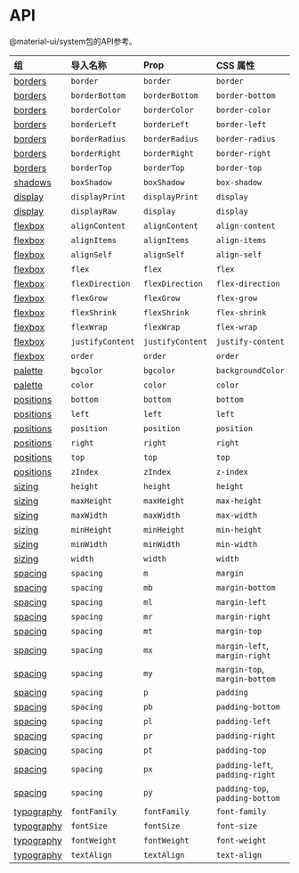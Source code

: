 # API

<p class="description">@material-ui/system包的API参考。</p>

| 组                                 | 导入名称             | Prop             | CSS 属性                          | 主题键                                                                    |
|:--------------------------------- |:---------------- |:---------------- |:------------------------------- |:---------------------------------------------------------------------- |
| [borders](/system/borders/)       | `border`         | `border`         | `border`                        | `borders`                                                              |
| [borders](/system/borders/)       | `borderBottom`   | `borderBottom`   | `border-bottom`                 | `borders`                                                              |
| [borders](/system/borders/)       | `borderColor`    | `borderColor`    | `border-color`                  | [`palette`](/customization/default-theme/?expend-path=$.palette)       |
| [borders](/system/borders/)       | `borderLeft`     | `borderLeft`     | `border-left`                   | `borders`                                                              |
| [borders](/system/borders/)       | `borderRadius`   | `borderRadius`   | `border-radius`                 | [`shape`](/customization/default-theme/?expend-path=$.shape)           |
| [borders](/system/borders/)       | `borderRight`    | `borderRight`    | `border-right`                  | `borders`                                                              |
| [borders](/system/borders/)       | `borderTop`      | `borderTop`      | `border-top`                    | `borders`                                                              |
| [shadows](/system/shadows/)       | `boxShadow`      | `boxShadow`      | `box-shadow`                    | `shadows`                                                              |
| [display](/system/display/)       | `displayPrint`   | `displayPrint`   | `display`                       | none                                                                   |
| [display](/system/display/)       | `displayRaw`     | `display`        | `display`                       | none                                                                   |
| [flexbox](/system/flexbox/)       | `alignContent`   | `alignContent`   | `align-content`                 | none                                                                   |
| [flexbox](/system/flexbox/)       | `alignItems`     | `alignItems`     | `align-items`                   | none                                                                   |
| [flexbox](/system/flexbox/)       | `alignSelf`      | `alignSelf`      | `align-self`                    | none                                                                   |
| [flexbox](/system/flexbox/)       | `flex`           | `flex`           | `flex`                          | none                                                                   |
| [flexbox](/system/flexbox/)       | `flexDirection`  | `flexDirection`  | `flex-direction`                | none                                                                   |
| [flexbox](/system/flexbox/)       | `flexGrow`       | `flexGrow`       | `flex-grow`                     | none                                                                   |
| [flexbox](/system/flexbox/)       | `flexShrink`     | `flexShrink`     | `flex-shrink`                   | none                                                                   |
| [flexbox](/system/flexbox/)       | `flexWrap`       | `flexWrap`       | `flex-wrap`                     | none                                                                   |
| [flexbox](/system/flexbox/)       | `justifyContent` | `justifyContent` | `justify-content`               | none                                                                   |
| [flexbox](/system/flexbox/)       | `order`          | `order`          | `order`                         | none                                                                   |
| [palette](/system/palette/)       | `bgcolor`        | `bgcolor`        | `backgroundColor`               | [`palette`](/customization/default-theme/?expend-path=$.palette)       |
| [palette](/system/palette/)       | `color`          | `color`          | `color`                         | [`palette`](/customization/default-theme/?expend-path=$.palette)       |
| [positions](/system/positions/)   | `bottom`         | `bottom`         | `bottom`                        | none                                                                   |
| [positions](/system/positions/)   | `left`           | `left`           | `left`                          | none                                                                   |
| [positions](/system/positions/)   | `position`       | `position`       | `position`                      | none                                                                   |
| [positions](/system/positions/)   | `right`          | `right`          | `right`                         | none                                                                   |
| [positions](/system/positions/)   | `top`            | `top`            | `top`                           | none                                                                   |
| [positions](/system/positions/)   | `zIndex`         | `zIndex`         | `z-index`                       | [`zIndex`](/customization/default-theme/?expend-path=$.zIndex)         |
| [sizing](/system/sizing/)         | `height`         | `height`         | `height`                        | none                                                                   |
| [sizing](/system/sizing/)         | `maxHeight`      | `maxHeight`      | `max-height`                    | none                                                                   |
| [sizing](/system/sizing/)         | `maxWidth`       | `maxWidth`       | `max-width`                     | none                                                                   |
| [sizing](/system/sizing/)         | `minHeight`      | `minHeight`      | `min-height`                    | none                                                                   |
| [sizing](/system/sizing/)         | `minWidth`       | `minWidth`       | `min-width`                     | none                                                                   |
| [sizing](/system/sizing/)         | `width`          | `width`          | `width`                         | none                                                                   |
| [spacing](/system/spacing/)       | `spacing`        | `m`              | `margin`                        | [`spacing`](/customization/default-theme/?expend-path=$.spacing)       |
| [spacing](/system/spacing/)       | `spacing`        | `mb`             | `margin-bottom`                 | [`spacing`](/customization/default-theme/?expend-path=$.spacing)       |
| [spacing](/system/spacing/)       | `spacing`        | `ml`             | `margin-left`                   | [`spacing`](/customization/default-theme/?expend-path=$.spacing)       |
| [spacing](/system/spacing/)       | `spacing`        | `mr`             | `margin-right`                  | [`spacing`](/customization/default-theme/?expend-path=$.spacing)       |
| [spacing](/system/spacing/)       | `spacing`        | `mt`             | `margin-top`                    | [`spacing`](/customization/default-theme/?expend-path=$.spacing)       |
| [spacing](/system/spacing/)       | `spacing`        | `mx`             | `margin-left`, `margin-right`   | [`spacing`](/customization/default-theme/?expend-path=$.spacing)       |
| [spacing](/system/spacing/)       | `spacing`        | `my`             | `margin-top`, `margin-bottom`   | [`spacing`](/customization/default-theme/?expend-path=$.spacing)       |
| [spacing](/system/spacing/)       | `spacing`        | `p`              | `padding`                       | [`spacing`](/customization/default-theme/?expend-path=$.spacing)       |
| [spacing](/system/spacing/)       | `spacing`        | `pb`             | `padding-bottom`                | [`spacing`](/customization/default-theme/?expend-path=$.spacing)       |
| [spacing](/system/spacing/)       | `spacing`        | `pl`             | `padding-left`                  | [`spacing`](/customization/default-theme/?expend-path=$.spacing)       |
| [spacing](/system/spacing/)       | `spacing`        | `pr`             | `padding-right`                 | [`spacing`](/customization/default-theme/?expend-path=$.spacing)       |
| [spacing](/system/spacing/)       | `spacing`        | `pt`             | `padding-top`                   | [`spacing`](/customization/default-theme/?expend-path=$.spacing)       |
| [spacing](/system/spacing/)       | `spacing`        | `px`             | `padding-left`, `padding-right` | [`spacing`](/customization/default-theme/?expend-path=$.spacing)       |
| [spacing](/system/spacing/)       | `spacing`        | `py`             | `padding-top`, `padding-bottom` | [`spacing`](/customization/default-theme/?expend-path=$.spacing)       |
| [typography](/system/typography/) | `fontFamily`     | `fontFamily`     | `font-family`                   | [`typography`](/customization/default-theme/?expend-path=$.typography) |
| [typography](/system/typography/) | `fontSize`       | `fontSize`       | `font-size`                     | [`typography`](/customization/default-theme/?expend-path=$.typography) |
| [typography](/system/typography/) | `fontWeight`     | `fontWeight`     | `font-weight`                   | [`typography`](/customization/default-theme/?expend-path=$.typography) |
| [typography](/system/typography/) | `textAlign`      | `textAlign`      | `text-align`                    | none                                                                   |